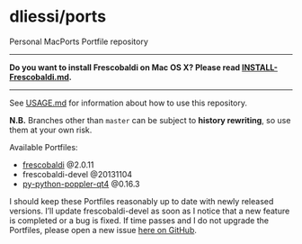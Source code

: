 dliessi/ports
=====

Personal MacPorts Portfile repository

*****
**Do you want to install Frescobaldi on Mac OS X? Please read [INSTALL-Frescobaldi.md](INSTALL-Frescobaldi.md).**
*****

See [USAGE.md](USAGE.md) for information about how to use this repository.

**N.B.** Branches other than `master` can be subject to **history rewriting**, so use them at your own risk.

Available Portfiles:
* [frescobaldi](http://www.frescobaldi.org/) @2.0.11
* frescobaldi-devel @20131104
* [py-python-poppler-qt4](https://code.google.com/p/python-poppler-qt4/) @0.16.3

I should keep these Portfiles reasonably up to date with newly released versions.
I’ll update frescobaldi-devel as soon as I notice that a new feature is completed or a bug is fixed.
If time passes and I do not upgrade the Portfiles, please open a new issue [here on GitHub](https://github.com/dliessi/ports/issues).
